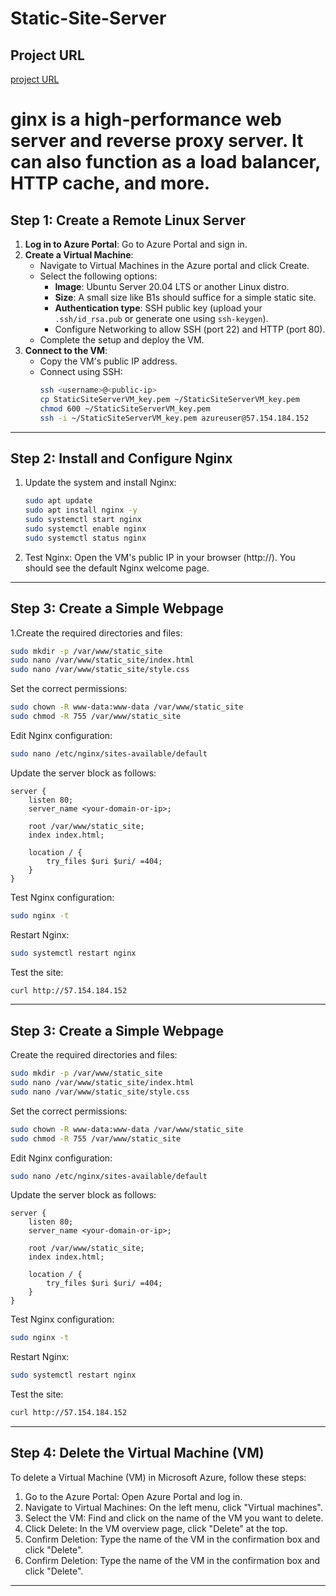 # Static-Site-Server


## Project URL  
[project URL](https://roadmap.sh/projects/static-site-server)

# ginx is a high-performance web server and reverse proxy server. It can also function as a load balancer, HTTP cache, and more.

## Step 1: Create a Remote Linux Server

1. **Log in to Azure Portal**: Go to Azure Portal and sign in.
2. **Create a Virtual Machine**:
   - Navigate to Virtual Machines in the Azure portal and click Create.
   - Select the following options:
     - **Image**: Ubuntu Server 20.04 LTS or another Linux distro.
     - **Size**: A small size like B1s should suffice for a simple static site.
     - **Authentication type**: SSH public key (upload your `.ssh/id_rsa.pub` or generate one using `ssh-keygen`).
     - Configure Networking to allow SSH (port 22) and HTTP (port 80).
   - Complete the setup and deploy the VM.
3. **Connect to the VM**:
   - Copy the VM's public IP address.
   - Connect using SSH:
     ```bash
     ssh <username>@<public-ip>
     cp StaticSiteServerVM_key.pem ~/StaticSiteServerVM_key.pem
     chmod 600 ~/StaticSiteServerVM_key.pem
     ssh -i ~/StaticSiteServerVM_key.pem azureuser@57.154.184.152
     ```

---

## Step 2: Install and Configure Nginx

1. Update the system and install Nginx:
   ```bash
   sudo apt update
   sudo apt install nginx -y
   sudo systemctl start nginx
   sudo systemctl enable nginx
   sudo systemctl status nginx
   ```
2. Test Nginx: Open the VM's public IP in your browser (http://<public-ip>). You should see the default Nginx welcome page.

---
## Step 3: Create a Simple Webpage
1.Create the required directories and files:

```bash
sudo mkdir -p /var/www/static_site
sudo nano /var/www/static_site/index.html
sudo nano /var/www/static_site/style.css
```
Set the correct permissions:
```bash
sudo chown -R www-data:www-data /var/www/static_site
sudo chmod -R 755 /var/www/static_site
```

Edit Nginx configuration:
```bash
sudo nano /etc/nginx/sites-available/default
```
Update the server block as follows:
```
server {
    listen 80;
    server_name <your-domain-or-ip>;

    root /var/www/static_site;
    index index.html;

    location / {
        try_files $uri $uri/ =404;
    }
}
```

Test Nginx configuration:

```bash
sudo nginx -t
```

Restart Nginx:
```bash
sudo systemctl restart nginx
```

Test the site:
```bash
curl http://57.154.184.152
```
---

##  Step 3: Create a Simple Webpage

Create the required directories and files:

```bash
sudo mkdir -p /var/www/static_site
sudo nano /var/www/static_site/index.html
sudo nano /var/www/static_site/style.css
```

Set the correct permissions:
```bash
sudo chown -R www-data:www-data /var/www/static_site
sudo chmod -R 755 /var/www/static_site
```

Edit Nginx configuration:
```bash
sudo nano /etc/nginx/sites-available/default
```

Update the server block as follows:
```
server {
    listen 80;
    server_name <your-domain-or-ip>;

    root /var/www/static_site;
    index index.html;

    location / {
        try_files $uri $uri/ =404;
    }
}
```

Test Nginx configuration:
```bash
sudo nginx -t
```

Restart Nginx:
```bash
sudo systemctl restart nginx
```
Test the site:
```bash
curl http://57.154.184.152
```

---
## Step 4: Delete the Virtual Machine (VM)
To delete a Virtual Machine (VM) in Microsoft Azure, follow these steps:

1. Go to the Azure Portal: Open Azure Portal and log in.
2. Navigate to Virtual Machines: On the left menu, click "Virtual machines".
3. Select the VM: Find and click on the name of the VM you want to delete.
4. Click Delete: In the VM overview page, click "Delete" at the top.
5. Confirm Deletion: Type the name of the VM in the confirmation box and click "Delete".
6. Confirm Deletion: Type the name of the VM in the confirmation box and click "Delete".

---
